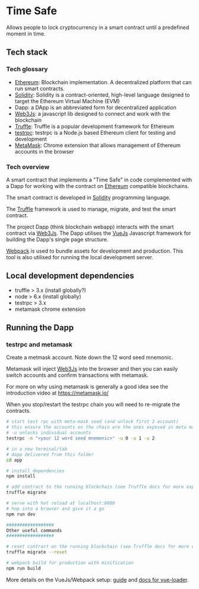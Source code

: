 # Time Safe

Allows people to lock cryptocurrency in a smart contract until a predefined moment in time.

## Tech stack

### Tech glossary

* [Ethereum](https://www.ethereum.org/): Blockchain implementation. A decentralized platform that can run smart contracts.
* [Solidity](https://solidity.readthedocs.io/en/develop/): Solidity is a contract-oriented, high-level language designed to target the Ethereum Virtual Machine (EVM)
* Dapp: a DApp is an abbreviated form for decentralized application
* [Web3Js](https://github.com/ethereum/wiki/wiki/JavaScript-API): a javascript lib designed to connect and work with the blockchain
* [Truffle](http://truffleframework.com/): Truffle is a popular development framework for Ethereum
* [testrpc](https://github.com/ethereumjs/testrpc): testrpc is a Node.js based Ethereum client for testing and development
* [MetaMask](https://metamask.io/): Chrome extension that allows management of Ethereum accounts in the browser

### Tech overview

A smart contract that implements a "Time Safe" in code complemented with a Dapp for working with the contract on [Ethereum](https://www.ethereum.org/) compatible blockchains.

The smart contract is developed in [Solidity](https://solidity.readthedocs.io/en/develop/) programming language.

The [Truffle](http://truffleframework.com/) framework is used to manage, migrate, and test the smart contract.

The project Dapp (think blockchain webapp) interacts with the smart contract via [Web3Js](https://github.com/ethereum/wiki/wiki/JavaScript-API). The Dapp utilises the [VueJs](https://vuejs.org/) Javascript framework for building the Dapp's single page structure.

[Webpack](https://webpack.js.org/) is used to bundle assets for development and production. This tool is also utilised for running the local development server.

## Local development dependencies

* truffle > 3.x (install globally?)
* node > 6.x (install globally)
* testrpc > 3.x
* metamask chrome extension

## Running the Dapp

### testrpc and metamask

Create a metmask account. Note down the 12 word seed mnemonic.

Metamask will inject [Web3Js](https://github.com/ethereum/wiki/wiki/JavaScript-API) into the browser and then you can easily switch accounts and confirm transactions with metamask.

For more on why using metamask is generally a good idea see the introduction video at https://metamask.io/

When you stop/restart the testrpc chain you will need to re-migrate the contracts.

``` bash
# start test rpc with meta-mask seed (and unlock first 3 account)
# this ensure the accounts on the chain are the ones exposed in meta mask
# -u unlocks individual accounts
testrpc -m "<your 12 word seed mnemonic>" -u 0 -u 1 -u 2

# in a new terminal/tab
# dapp delivered from this folder
cd app

# install dependencies
npm install

# add contract to the running blockchain (see Truffle docs for more explanation)
truffle migrate

# serve with hot reload at localhost:8080
# hop into a browser and give it a go
npm run dev

##################
Other useful commands
##################

# reset contract on the running blockchain (see Truffle docs for more explanation)
truffle migrate --reset

# webpack build for production with minification
npm run build
```

More details on the VueJs/Webpack setup: [guide](http://vuejs-templates.github.io/webpack/) and [docs for vue-loader](http://vuejs.github.io/vue-loader).
